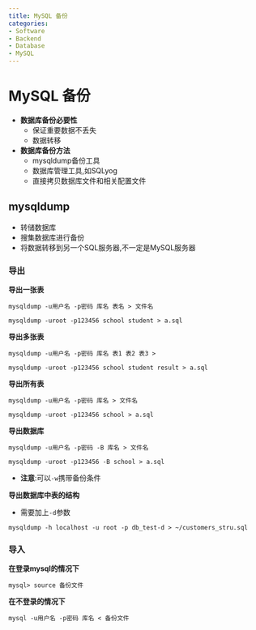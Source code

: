 ```yaml
---
title: MySQL 备份
categories:
- Software
- Backend
- Database
- MySQL
---
```

# MySQL 备份

- **数据库备份必要性**
    - 保证重要数据不丢失
    - 数据转移
- **数据库备份方法**
    - mysqldump备份工具
    - 数据库管理工具,如SQLyog
    - 直接拷贝数据库文件和相关配置文件

## mysqldump

- 转储数据库
- 搜集数据库进行备份
- 将数据转移到另一个SQL服务器,不一定是MySQL服务器

### 导出

**导出一张表**

```mysql
mysqldump -u用户名 -p密码 库名 表名 > 文件名

mysqldump -uroot -p123456 school student > a.sql
```

**导出多张表**

```mysql
mysqldump -u用户名 -p密码 库名 表1 表2 表3 > 

mysqldump -uroot -p123456 school student result > a.sql
```

**导出所有表**

```mysql
mysqldump -u用户名 -p密码 库名 > 文件名

mysqldump -uroot -p123456 school > a.sql
```

**导出数据库**

```mysql
mysqldump -u用户名 -p密码 -B 库名 > 文件名

mysqldump -uroot -p123456 -B school > a.sql
```

- **注意**:可以`-w`携带备份条件

**导出数据库中表的结构**

- 需要加上`-d`参数

```shell
mysqldump -h localhost -u root -p db_test-d > ~/customers_stru.sql
```

### 导入

**在登录mysql的情况下**

```mysql
mysql> source 备份文件
```

**在不登录的情况下**

```shell
mysql -u用户名 -p密码 库名 < 备份文件
```
